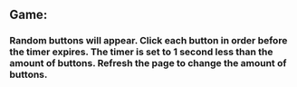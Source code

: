 ## Game: 
### Random buttons will appear. Click each button in order before the timer expires. The timer is set to 1 second less than the amount of buttons. Refresh the page to change the amount of buttons.
